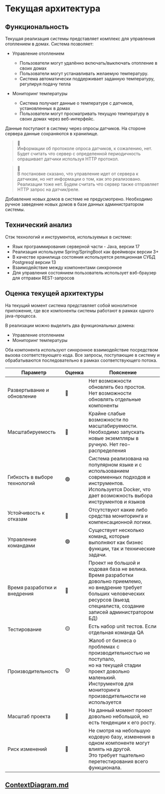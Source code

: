 # Текущая архитектура

## Функциональность

Текущая реализация системы представляет комплекс для управления отоплением в домах. Система позволяет:

* Управление отоплением
    * Пользователи могут удалённо включать/выключать отопление в своих домах
    * Пользователи могут устанавливать желаемую температуру.
    * Система автоматически поддерживает заданную температуру, регулируя подачу тепла

* Мониторинг температуры
    * Система получает данные о температуре с датчиков, установленных в домах
    * Пользователи могут просматривать текущую температуру в своих домах через веб-интерфейс.

Данные поступают в систему через опросы датчиков. На стороне сервера данные сохраняются в хранилище.

> 📝  
> Информации об протоколе опроса датчиков, к сожалению, нет. Будет считать что сервер с определенной периодичность
> опрашивает датчики используя HTTP протокол.

> 📝  
> В постановке сказано, что управление идет от сервера к датчикам, но нет информации о том, как это реализовано.
> Реализации тоже нет. Будем считать что сервер также отправляет HTTP запрос на датчик/реле.


Добавление новых домов в системе не предусмотрено. Необходимо ручное заведение новых домов в базе данных администратором
системы.

## Технический анализ

Стэк технологий и инструментов, используемых в системе:

  * Язык программирования серверной части - Java, версии 17
  * Реализация используем Spring/SpringBoot как фреймворк версии 3+
  * В качестве хранилища состояния используется реляционная СУБД Postgresql версии 13
  * Взаимодействие между компонентами синхронное
  * Для управления состоянием пользователь использует вэб-браузер для отправки REST-запросов

## Оценка текущей архитектуры

На текущий момент система представляет собой монолитное приложение, где все компоненты системы работают в рамках одного
java-процесса.

В реализации можно выделить два функциональных домена:

* Управление отоплением
* Мониторинг температуры

Оба компонента используют синхронное взаимодействие посредством вызова соответствующего кода. Все запросы, поступающие в
систему и обрабатываются последовательно в рамках соответствующего потока.


| Параметр                     | Оценка | Пояснение                                                                                                                                                                                          |
|------------------------------|:-------|----------------------------------------------------------------------------------------------------------------------------------------------------------------------------------------------------|
| Развертывание и обновление   | 🔴     | Нет возможности обновлять без простоя.  <br/>Нет возможности обновлять отдельные компоненты                                                                                                        |
| Масштабируемость             | 🔴     | Крайне слабые возможности по масштабируемости.  <br/>Необходимо запускать новые экземпляры в ручную. Нет гео-распределения                                                                         |
| Гибкость в выборе технологий | 🟢     | Система реализована на популярном языке и с использованием современных подходов и инструментов.  <br/>Используется Docker, что дает возможность выбора инструментов и языков                       |
| Устойчивость к отказам       | 🔴     | Отсутствуют какие либо средства мониторинга и компенсационной логики.                                                                                                                              |
| Управление командами         | 🟢     | Существует несколько команд, которые выполняют как бизнес функции, так и технические задачи.                                                                                                       |
| Время разработки и внедрения | 🔴     | Проект не большой и кодовая база не велика. Время разработки довольно приемлемо,  <br/>но внедрение требует больших человеческих ресурсов (выезд специалиста, создание записей администратором БД) |
| Тестирование                 | 🟡     | Есть набор unit тестов. Если отдельная команда QA                                                                                                                                                  |
| Производительность           | 🟡     | Жалоб от бизнеса о проблемах с производительностью не поступало,  <br/>но на текущей стадии проект довольно маленький.  <br/>Инструментов для мониторинга производительности не используется       |
| Масштаб проекта              | 🔴     | На данный момент проект довольно небольшой, но есть тенденции к его росту.                                                                                                                         |
| Риск изменений               | 🔴     | Не смотря на небольшую кодовую базу, изменения в одном компоненте могут влиять на другой.  <br/>Это требует тщательно перетестирования всего функционала.                                          |

 
##  [ContextDiagram.md](ContextDiagram.md)

